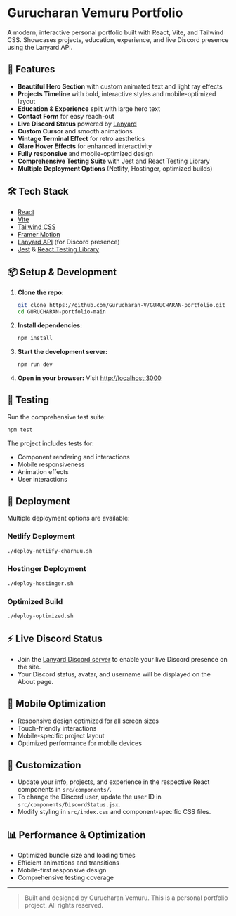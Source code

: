 # Gurucharan Vemuru Portfolio

A modern, interactive personal portfolio built with React, Vite, and Tailwind CSS. Showcases projects, education, experience, and live Discord presence using the Lanyard API.

## 🚀 Features

- **Beautiful Hero Section** with custom animated text and light ray effects
- **Projects Timeline** with bold, interactive styles and mobile-optimized layout
- **Education & Experience** split with large hero text
- **Contact Form** for easy reach-out
- **Live Discord Status** powered by [Lanyard](https://github.com/Phineas/lanyard)
- **Custom Cursor** and smooth animations
- **Vintage Terminal Effect** for retro aesthetics
- **Glare Hover Effects** for enhanced interactivity
- **Fully responsive** and mobile-optimized design
- **Comprehensive Testing Suite** with Jest and React Testing Library
- **Multiple Deployment Options** (Netlify, Hostinger, optimized builds)

## 🛠️ Tech Stack

- [React](https://react.dev/)
- [Vite](https://vitejs.dev/)
- [Tailwind CSS](https://tailwindcss.com/)
- [Framer Motion](https://www.framer.com/motion/)
- [Lanyard API](https://github.com/Phineas/lanyard) (for Discord presence)
- [Jest](https://jestjs.io/) & [React Testing Library](https://testing-library.com/docs/react-testing-library/intro/)

## 📦 Setup & Development

1. **Clone the repo:**
   ```sh
   git clone https://github.com/Gurucharan-V/GURUCHARAN-portfolio.git
   cd GURUCHARAN-portfolio-main
   ```
2. **Install dependencies:**
   ```sh
   npm install
   ```
3. **Start the development server:**
   ```sh
   npm run dev
   ```
4. **Open in your browser:**
   Visit [http://localhost:3000](http://localhost:3000)

## 🧪 Testing

Run the comprehensive test suite:
```sh
npm test
```

The project includes tests for:
- Component rendering and interactions
- Mobile responsiveness
- Animation effects
- User interactions

## 🚀 Deployment

Multiple deployment options are available:

### Netlify Deployment
```sh
./deploy-netiify-charnuu.sh
```

### Hostinger Deployment
```sh
./deploy-hostinger.sh
```

### Optimized Build
```sh
./deploy-optimized.sh
```

## ⚡ Live Discord Status
- Join the [Lanyard Discord server](https://discord.gg/lanyard) to enable your live Discord presence on the site.
- Your Discord status, avatar, and username will be displayed on the About page.

## 📱 Mobile Optimization
- Responsive design optimized for all screen sizes
- Touch-friendly interactions
- Mobile-specific project layout
- Optimized performance for mobile devices

## 📝 Customization
- Update your info, projects, and experience in the respective React components in `src/components/`.
- To change the Discord user, update the user ID in `src/components/DiscordStatus.jsx`.
- Modify styling in `src/index.css` and component-specific CSS files.

## 📊 Performance & Optimization
- Optimized bundle size and loading times
- Efficient animations and transitions
- Mobile-first responsive design
- Comprehensive testing coverage

---

> Built and designed by Gurucharan Vemuru. This is a personal portfolio project. All rights reserved. 